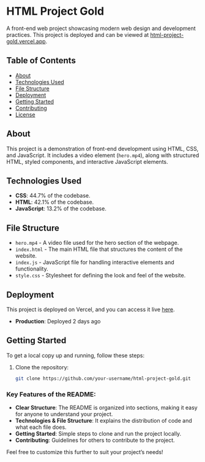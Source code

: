 # HTML Project Gold

A front-end web project showcasing modern web design and development practices. This project is deployed and can be viewed at [html-project-gold.vercel.app](https://html-project-gold.vercel.app).

## Table of Contents

- [About](#about)
- [Technologies Used](#technologies-used)
- [File Structure](#file-structure)
- [Deployment](#deployment)
- [Getting Started](#getting-started)
- [Contributing](#contributing)
- [License](#license)

## About

This project is a demonstration of front-end development using HTML, CSS, and JavaScript. It includes a video element (`hero.mp4`), along with structured HTML, styled components, and interactive JavaScript elements.

## Technologies Used

- **CSS**: 44.7% of the codebase.
- **HTML**: 42.1% of the codebase.
- **JavaScript**: 13.2% of the codebase.

## File Structure

- `hero.mp4` - A video file used for the hero section of the webpage.
- `index.html` - The main HTML file that structures the content of the website.
- `index.js` - JavaScript file for handling interactive elements and functionality.
- `style.css` - Stylesheet for defining the look and feel of the website.

## Deployment

This project is deployed on Vercel, and you can access it live [here](https://html-project-gold.vercel.app).

- **Production**: Deployed 2 days ago

## Getting Started

To get a local copy up and running, follow these steps:

1. Clone the repository:
   ```sh
   git clone https://github.com/your-username/html-project-gold.git


### **Key Features of the README:**
- **Clear Structure**: The README is organized into sections, making it easy for anyone to understand your project.
- **Technologies & File Structure**: It explains the distribution of code and what each file does.
- **Getting Started**: Simple steps to clone and run the project locally.
- **Contributing**: Guidelines for others to contribute to the project.

Feel free to customize this further to suit your project’s needs!
